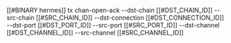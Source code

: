 [[#BINARY hermes]] tx chan-open-ack --dst-chain [[#DST_CHAIN_ID]] --src-chain [[#SRC_CHAIN_ID]] --dst-connection [[#DST_CONNECTION_ID]] --dst-port [[#DST_PORT_ID]] --src-port [[#SRC_PORT_ID]] --dst-channel [[#DST_CHANNEL_ID]] --src-channel [[#SRC_CHANNEL_ID]]
